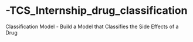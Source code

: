 # -TCS_Internship_drug_classification
Classification Model - Build a Model that Classifies the Side Effects of a Drug

